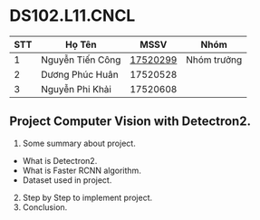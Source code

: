 # DS102.L11.CNCL

| STT | Họ Tên | MSSV | Nhóm | 
|-----|--------|------|------|
|  1  | Nguyễn Tiến Công | [17520299](https://github.com/17520299) | Nhóm trưởng |
|  2  | Dương Phúc Huân | 17520528 | |
|  3  | Nguyễn Phi Khải | 17520608 | |

## Project Computer Vision with Detectron2.
1. Some summary about project.
* What is Detectron2.
* What is Faster RCNN algorithm.
* Dataset used in project.
2. Step by Step to implement project.
3. Conclusion.
